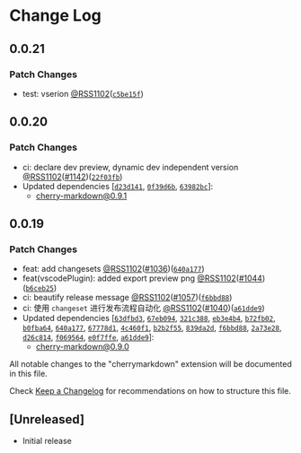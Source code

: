 # Change Log

## 0.0.21

### Patch Changes

- test: vserion [@RSS1102](https://github.com/RSS1102)([`c5be15f`](https://github.com/vegetables-school/cherry-markdown-test-1/commit/c5be15fc916a7da3e82b29cee9b85c63554c596f))

## 0.0.20

### Patch Changes

- ci: declare dev preview, dynamic dev independent version [@RSS1102](https://github.com/RSS1102)([#1142](https://github.com/Tencent/cherry-markdown/pull/1142))([`22f03fb`](https://github.com/Tencent/cherry-markdown/commit/22f03fbe318b00829e1baebd94d7019f7fe5f2e9))
- Updated dependencies [[`d23d141`](https://github.com/Tencent/cherry-markdown/commit/d23d14101114925ef7b2a5f341120ed41c53bc73), [`0f39d6b`](https://github.com/Tencent/cherry-markdown/commit/0f39d6b00217c6f0181d99251f36e2dc9a93982b), [`63982bc`](https://github.com/Tencent/cherry-markdown/commit/63982bce5cb16871f1d7f9103648f1e99d8ab945)]:
  - cherry-markdown@0.9.1

## 0.0.19

### Patch Changes

- feat: add changesets [@RSS1102](https://github.com/RSS1102)([#1036](https://github.com/Tencent/cherry-markdown/pull/1036))([`640a177`](https://github.com/Tencent/cherry-markdown/commit/640a17716fa69fa2ffdb8fe5f684c2db831072b0))
- feat(vscodePlugin): added export preview png [@RSS1102](https://github.com/RSS1102)([#1044](https://github.com/Tencent/cherry-markdown/pull/1044))([`b6ceb25`](https://github.com/Tencent/cherry-markdown/commit/b6ceb255058bd6af705aebc321d82f1062f7fcce))
- ci: beautify release message [@RSS1102](https://github.com/RSS1102)([#1057](https://github.com/Tencent/cherry-markdown/pull/1057))([`f6bbd88`](https://github.com/Tencent/cherry-markdown/commit/f6bbd88a630be70f1a22a3d2e909ad591df290fc))
- ci: 使用 `changeset` 进行发布流程自动化 [@RSS1102](https://github.com/RSS1102)([#1040](https://github.com/Tencent/cherry-markdown/pull/1040))([`a61dde9`](https://github.com/Tencent/cherry-markdown/commit/a61dde968649ea42622f9016e59a75fbccb5d816))
- Updated dependencies [[`63dfbd3`](https://github.com/Tencent/cherry-markdown/commit/63dfbd3c48d9f86b34a7fa52d934433df137dfe2), [`67eb094`](https://github.com/Tencent/cherry-markdown/commit/67eb094a389d8620246db5c116bafc90299d4c9f), [`321c388`](https://github.com/Tencent/cherry-markdown/commit/321c388f0f52f096a2eb8b19238a214925744176), [`eb3e4b4`](https://github.com/Tencent/cherry-markdown/commit/eb3e4b47811cc342d310bd62ee7f9089709b9b61), [`b72fb02`](https://github.com/Tencent/cherry-markdown/commit/b72fb02a4c8fca988d142eedc11798353ce93e46), [`b0fba64`](https://github.com/Tencent/cherry-markdown/commit/b0fba640a1453b7543149ea83bb7adeea6648e5a), [`640a177`](https://github.com/Tencent/cherry-markdown/commit/640a17716fa69fa2ffdb8fe5f684c2db831072b0), [`67778d1`](https://github.com/Tencent/cherry-markdown/commit/67778d1e8b9f5f65c0d99b46fe4f90208204a2ab), [`4c460f1`](https://github.com/Tencent/cherry-markdown/commit/4c460f1e12e410ae322ee0f5cedbbee30f0660a6), [`b2b2f55`](https://github.com/Tencent/cherry-markdown/commit/b2b2f555831328b368af37d9358ca0a7e0d37dd1), [`839da2d`](https://github.com/Tencent/cherry-markdown/commit/839da2dd32deb8b77e32bc69eb9bca1ba8620a9d), [`f6bbd88`](https://github.com/Tencent/cherry-markdown/commit/f6bbd88a630be70f1a22a3d2e909ad591df290fc), [`2a73e28`](https://github.com/Tencent/cherry-markdown/commit/2a73e281f2a76feac999a01411852ee97ca5934a), [`d26c814`](https://github.com/Tencent/cherry-markdown/commit/d26c814cfe9c4644140c5934f8f17eb79250cb81), [`f069564`](https://github.com/Tencent/cherry-markdown/commit/f0695648508352226f4e7a40d39e0766989dfc10), [`e0f7ffe`](https://github.com/Tencent/cherry-markdown/commit/e0f7ffe4a720af580d9808280d27e533cf864a57), [`a61dde9`](https://github.com/Tencent/cherry-markdown/commit/a61dde968649ea42622f9016e59a75fbccb5d816)]:
  - cherry-markdown@0.9.0

All notable changes to the "cherrymarkdown" extension will be documented in this file.

Check [Keep a Changelog](http://keepachangelog.com/) for recommendations on how to structure this file.

## [Unreleased]

- Initial release

